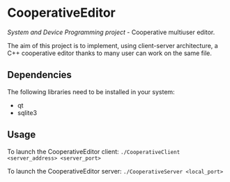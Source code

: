 # CooperativeEditor

*System and Device Programming project* - Cooperative multiuser editor.

The aim of this project is to implement, using client-server architecture, a C++ cooperative editor thanks to many user can work on the same file.

## Dependencies

The following libraries need to be installed in your system:

* qt
* sqlite3

## Usage

To launch the CooperativeEditor client: `./CooperativeClient <server_address> <server_port>`

To launch the CooperativeEditor server: `./CooperativeServer <local_port>`
